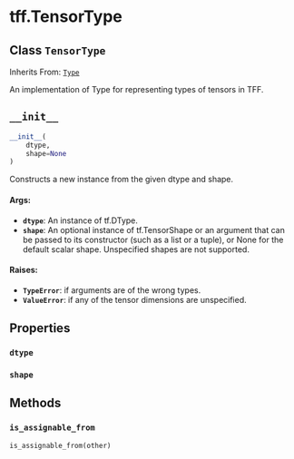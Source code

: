 <div itemscope itemtype="http://developers.google.com/ReferenceObject">
<meta itemprop="name" content="tff.TensorType" />
<meta itemprop="path" content="Stable" />
<meta itemprop="property" content="dtype"/>
<meta itemprop="property" content="shape"/>
<meta itemprop="property" content="__init__"/>
<meta itemprop="property" content="is_assignable_from"/>
</div>

# tff.TensorType

## Class `TensorType`

Inherits From: [`Type`](../tff/Type.md)

An implementation of Type for representing types of tensors in TFF.

<h2 id="__init__"><code>__init__</code></h2>

``` python
__init__(
    dtype,
    shape=None
)
```

Constructs a new instance from the given dtype and shape.

#### Args:

* <b>`dtype`</b>: An instance of tf.DType.
* <b>`shape`</b>: An optional instance of tf.TensorShape or an argument that can be
    passed to its constructor (such as a list or a tuple), or None for the
    default scalar shape. Unspecified shapes are not supported.


#### Raises:

* <b>`TypeError`</b>: if arguments are of the wrong types.
* <b>`ValueError`</b>: if any of the tensor dimensions are unspecified.



## Properties

<h3 id="dtype"><code>dtype</code></h3>



<h3 id="shape"><code>shape</code></h3>





## Methods

<h3 id="is_assignable_from"><code>is_assignable_from</code></h3>

``` python
is_assignable_from(other)
```





